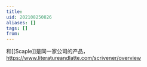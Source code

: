 ```yaml
---
title: 
uid: 202108250826
aliases: []
tags: []
from: 
---
```

和[[Scaple]]是同一家公司的产品，
https://www.literatureandlatte.com/scrivener/overview